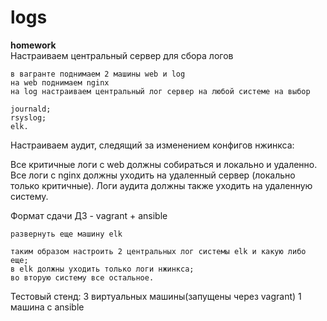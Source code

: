 # logs
**homework**    
Настраиваем центральный сервер для сбора логов

    в вагранте поднимаем 2 машины web и log
    на web поднимаем nginx
    на log настраиваем центральный лог сервер на любой системе на выбор

    journald;
    rsyslog;
    elk.

Настраиваем аудит, следящий за изменением конфигов нжинкса:

Все критичные логи с web должны собираться и локально и удаленно. Все логи с nginx должны уходить на удаленный сервер (локально только критичные). Логи аудита должны также уходить на удаленную систему.

Формат сдачи ДЗ - vagrant + ansible

    развернуть еще машину elk

    таким образом настроить 2 центральных лог системы elk и какую либо еще;
    в elk должны уходить только логи нжинкса;
    во вторую систему все остальное.



Тестовый стенд:
3 виртуальных машины(запущены через vagrant)
1 машина с ansible 

